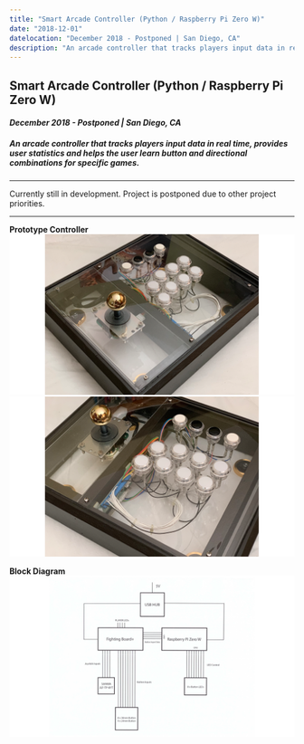 ```yaml
---
title: "Smart Arcade Controller (Python / Raspberry Pi Zero W)"
date: "2018-12-01"
datelocation: "December 2018 - Postponed | San Diego, CA"
description: "An arcade controller that tracks players input data in real time, provides user statistics and helps the user learn button and directional combinations for specific games."
---
```


## Smart Arcade Controller (Python / Raspberry Pi Zero W)
#### *December 2018 - Postponed | San Diego, CA*
##### An arcade controller that tracks players input data in real time, provides user statistics and helps the user learn button and directional combinations for specific games.


---
Currently still in development. Project is postponed due to other project priorities. <br/>

---

**Prototype Controller**
![sac_controller](./sac_controller.png) <br/>
![sac_controller2](./sac_controller_2.png)

**Block Diagram**
![sac_block_diagram](./sac_block_diagram.png)


